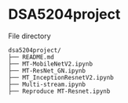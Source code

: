 # DSA5204project


File directory
```
dsa5204project/
├── README.md
├── MT-MobileNetV2.ipynb
├── MT-ResNet_GN.ipynb
├── MT_InceptionResnetV2.ipynb
├── Multi-stream.ipynb
├── Reproduce MT-Resnet.ipynb
```
